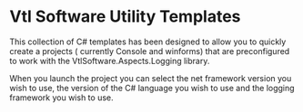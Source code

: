 # Vtl Software Utility Templates

This collection of C# templates has been designed to allow you to quickly create a projects ( currently Console and winforms) that are preconfigured to work with the VtlSoftware.Aspects.Logging library.

When you launch the project you can select the net framework version you wish to use, the version of the C# language you wish to use and the logging framework you wish to use.
